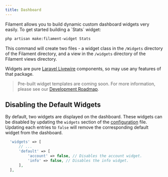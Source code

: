```yaml
---
title: Dashboard
---
```


<p class="lg:text-2xl">Filament allows you to build dynamic custom dashboard widgets very easily. To get started building a `Stats` widget:</p>

```bash
php artisan make:filament-widget Stats
```

This command will create two files - a widget class in the `/Widgets` directory of the Filament directory, and a view in the `/widgets` directory of the Filament views directory.

Widgets are pure [Laravel Livewire](https://laravel-livewire.com) components, so may use any features of that package.

> Pre-built widget templates are coming soon. For more information, please see our [Development Roadmap](/docs/roadmap).

## Disabling the Default Widgets

By default, two widgets are displayed on the dashboard. These widgets can be disabled by updating the `widgets` section of the [configuration](/docs#configuration) file. Updating each entries to `false` will remove the corresponding default widget from the dashboard.

```php
  'widgets' => [
      // ...
      'default' => [
          'account' => false, // Disables the account widget.
          'info' => false, // Disables the info widget.
      ],
  ],
```

